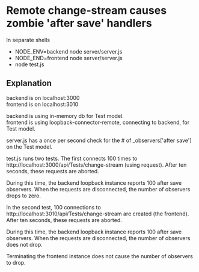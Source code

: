 # Remote change-stream causes zombie 'after save' handlers

In separate shells
* NODE_ENV=backend node server/server.js
* NODE_END=frontend node server/server.js
* node test.js

## Explanation

backend is on localhost:3000  
frontend is on localhost:3010  

backend is using in-memory db for Test model.  
frontend is using loopback-connector-remote, connecting to backend, for Test model.

server.js has a once per second check for the # of \_observers['after save'] on the Test model.  

test.js runs two tests. The first connects 100 times to http://localhost:3000/api/Tests/change-stream (using request). After ten seconds, these requests are aborted.  

During this time, the backend loopback instance reports 100 after save observers. When the requests are disconnected, the number of observers drops to zero.  

In the second test, 100 connections to http://localhost:3010/api/Tests/change-stream are created (the frontend). After ten seconds, these requests are aborted.  

During this time, the backend loopback instance reports 100 after save observers. When the requests are disconnected, the number of observers does not drop.  

Terminating the frontend instance does not cause the number of observers to drop.  
